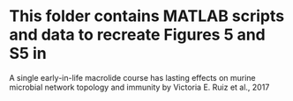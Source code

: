 # This folder contains MATLAB scripts and data to recreate Figures 5 and S5 in

A single early-in-life macrolide course has lasting effects on murine microbial network topology and immunity
by Victoria E. Ruiz et al., 2017
